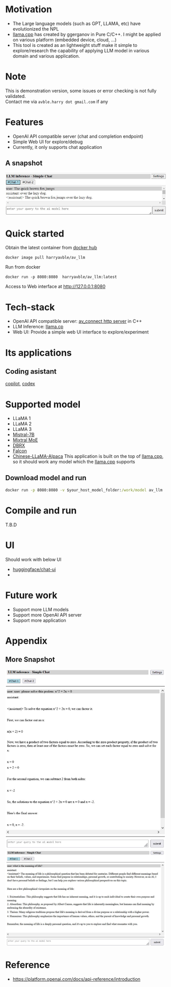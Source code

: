 # Motivation
* The Large language models (such as GPT, LLAMA, etc) have evolutionized the NPL
* [llama.cpp](https://github.com/ggerganov/llama.cpp.git) has created by ggerganov in Pure C/C++. I might be applied on various platform (embedded device, cloud, ...)
* This tool is created as an lightweight stuff make it simple to explore/research the capability of applying LLM model in various domain and various application.

# Note
This is demonstration version, some issues or error checking is not fully validated.
<br>
Contact me via `avble.harry dot gmail.com` if any

# Features
* OpenAI API compatible server (chat and completion endpoint)
* Simple Web UI for explore/debug
* Currently, it only supports chat application

## A snapshot
![demo-1](https://github.com/avble/av_llm/blob/main/image/demo_3.JPG?raw=true)

# Quick started
Obtain the latest container from [docker hub](https://hub.docker.com/)
``` shell
docker image pull harryavble/av_llm
```

Run from docker
``` shell
docker run -p 8080:8080  harryavble/av_llm:latest
```

Access to Web interface at http://127.0.0.1:8080

# Tech-stack
* OpenAI API compatible server: [av_connect http server](https://github.com/avble/av_connect.git) in C++
* LLM Inference: [llama.cp](https://github.com/ggerganov/llama.cpp.git)
* Web UI: Provide a simple web UI interface to explore/experiment

# Its applications
## Coding asistant
[copilot](https://github.com/features/copilot), [codex](https://openai.com/index/openai-codex/)


# Supported model
* LLaMA 1
* LLaMA 2
* LLaMA 3
* [Mistral-7B](https://huggingface.co/mistralai/Mistral-7B-v0.1)
* [Mixtral MoE](https://huggingface.co/models?search=mistral-ai/Mixtral)
* [DBRX](https://huggingface.co/databricks/dbrx-instruct)
* [Falcon](https://huggingface.co/models?search=tiiuae/falcon)
* [Chinese-LLaMA-Alpaca](https://github.com/ymcui/Chinese-LLaMA-Alpaca)
This application is built on the top of [llama.cpp](https://github.com/ggerganov/llama.cpp), so it should work any model which the [llama.cpp](https://github.com/ggerganov/llama.cpp) supports 

## Download model and run
``` cmd
docker run -p 8080:8080 -v $your_host_model_folder:/work/model av_llm ./av_llm -m /work/model/$your_model_file

```

# Compile and run
T.B.D

# UI
Should work with below UI
* [huggingface/chat-ui](https://github.com/huggingface/chat-ui)
* 

# Future work
* Support more LLM models
* Support more OpenAI API server
* Support more application 

# Appendix
## More Snapshot
![demo-1](https://github.com/avble/av_llm/blob/main/image/demo_1.JPG?raw=true)
<br>
![demo-2](https://github.com/avble/av_llm/blob/main/image/demo_2.JPG?raw=true)


# Reference
* https://platform.openai.com/docs/api-reference/introduction
